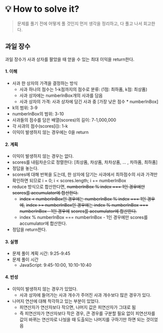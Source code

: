 # 💡 How to solve it?
> 문제를 풀기 전에 어떻게 풀 것인지 먼저 생각을 정리하고, 다 풀고 나서 회고한다.

## 과일 장수
과일 장수가 사과 상자를 팔았을 때 얻을 수 있는 최대 이익을 return한다.

#### 1. 이해
- 사과 한 상자의 가격을 결정하는 방식
  - 사과 하나의 점수는 1-k점까지의 점수로 분류: (1점: 최하품, k점: 최상품)
  - 사과 상자에는 numberInBox개의 사과를 담음
  - 사과 상자의 가격: 사과 상자에 담긴 사과 중 [가장 낮은 점수 * numberInBox]
- k의 범위: 3-9
- numberInBox의 범위: 3-10
- 사과들의 점수를 담은 배열(scores)의 길이: 7-1,000,000
- 각 사과의 점수(scores[i]): 1-k
- 이익이 발생하지 않는 경우에는 0을 return

#### 2. 계획
- 이익이 발생하지 않는 경우는 없다.
- scores를 내림차순으로 정렬한다: [최상품, 차상품, 차차상품, ... , 차하품, 최하품]
- 정답을 놓는다.
- scores에 대해 반복을 도는데, 한 상자에 담기는 사과에서 최하점수의 사과 가격만 확인하면 되므로
  i = 0; i < scores.length; i += numberInBox
- reduce 방식으로 합산한다면, ~~numberInBox % index === 1인 경우에만 scores를 accumulator에 합산한다.~~
  - ~~index < numberInBox인 경우에는 numberInBox % index === 1인 경우에,~~
    ~~index >= numberInBox인 경우에는 index % numberInBox === numberInBox - 1인 경우에~~
    ~~scores를 accumulator에 합산한다.~~
  - index % numberInBox === numberInBox - 1인 경우에만 scores를 accumulator에 합산한다.
- 정답을 return한다.

#### 3. 실행
- 문제 풀이 계획 시간: 9:25-9:45
- 문제 풀이 시간
  - JavaScript: 9:45-10:00, 10:10-10:40
  
#### 4. 반성
- 이익이 발생하지 않는 경우가 있었다.
  - 사과 상자에 들어가는 사과 개수가 주어진 사과 개수보다 많은 경우가 있다.
- 나머지 연산에 대해 착각하고 있는 부분이 있었다.
  - 피연산자가 연산자보다 작으면, 나머지 값은 피연산자가 그대로 됨
  - 즉 피연산자가 연산자보다 작은 경우, 큰 경우를 구분할 필요 없이
    피연산자를 값이 바뀌는 연산자로 나눴을 때 도출되는 나머지를 구하기만 하면 되는 것이었음

